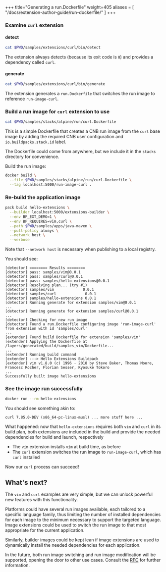 +++
title="Generating a run.Dockerfile"
weight=405
aliases = [
  "/docs/extension-author-guide/run-dockerfile/"
  ]
+++

<!-- test:suite=dockerfiles;weight=5 -->

### Examine `curl` extension

#### detect

<!-- test:exec -->
```bash
cat $PWD/samples/extensions/curl/bin/detect
```

The extension always detects (because its exit code is `0`) and provides a dependency called `curl`.

#### generate

<!-- test:exec -->
```bash
cat $PWD/samples/extensions/curl/bin/generate
```

The extension generates a `run.Dockerfile` that switches the run image to reference `run-image-curl`.

### Build a run image for `curl` extension to use

<!-- test:exec -->
```bash
cat $PWD/samples/stacks/alpine/run/curl.Dockerfile
```

This is a simple Dockerfile that creates a CNB run image from the `curl` base image by adding the required CNB user configuration and `io.buildpacks.stack.id` label.

The Dockerfile could come from anywhere, but we include it in the `stacks` directory for convenience.

Build the run image:

<!-- test:exec -->
```bash
docker build \
  --file $PWD/samples/stacks/alpine/run/curl.Dockerfile \
  --tag localhost:5000/run-image-curl .
```

### Re-build the application image

<!-- test:exec -->
```bash
pack build hello-extensions \
  --builder localhost:5000/extensions-builder \
  --env BP_EXT_DEMO=1 \
  --env BP_REQUIRES=vim,curl \
  --path $PWD/samples/apps/java-maven \
  --pull-policy always \
  --network host \
  --verbose
```

Note that `--network host` is necessary when publishing to a local registry.

You should see:

```
[detector] ======== Results ========
[detector] pass: samples/vim@0.0.1
[detector] pass: samples/curl@0.0.1
[detector] pass: samples/hello-extensions@0.0.1
[detector] Resolving plan... (try #1)
[detector] samples/vim             0.0.1
[detector] samples/curl             0.0.1
[detector] samples/hello-extensions 0.0.1
[detector] Running generate for extension samples/vim@0.0.1
...
[detector] Running generate for extension samples/curl@0.0.1
...
[detector] Checking for new run image
[detector] Found a run.Dockerfile configuring image 'run-image-curl' from extension with id 'samples/curl'
...
[extender] Found build Dockerfile for extension 'samples/vim'
[extender] Applying the Dockerfile at /layers/generated/build/samples_vim/Dockerfile...
...
[extender] Running build command
[extender] ---> Hello Extensions Buildpack
[extender] vim v1.8.0 (c) 1996 - 2018 by Steve Baker, Thomas Moore, Francesc Rocher, Florian Sesser, Kyosuke Tokoro
...
Successfully built image hello-extensions
```

### See the image run successfully

<!-- test:exec -->
```bash
docker run --rm hello-extensions
```

You should see something akin to:

```
curl 7.85.0-DEV (x86_64-pc-linux-musl) ... more stuff here ...
```

What happened: now that `hello-extensions` requires both `vim` and `curl` in its build plan, both extensions are
  included in the build and provide the needed dependencies for build and launch, respectively
* The `vim` extension installs `vim` at build time, as before
* The `curl` extension switches the run image to `run-image-curl`, which has `curl` installed

Now our `curl` process can succeed!

## What's next?

The `vim` and `curl` examples are very simple, but we can unlock powerful new features with this functionality.

Platforms could have several run images available, each tailored to a specific language family, thus limiting the number
of installed dependencies for each image to the minimum necessary to support the targeted language. Image extensions
could be used to switch the run image to that most appropriate for the current application.

Similarly, builder images could be kept lean if image extensions are used to dynamically install the needed dependencies
for each application.

In the future, both run image switching and run image modification will be supported, opening the door to other use
cases. Consult the [RFC](https://github.com/buildpacks/rfcs/pull/173) for further information.
